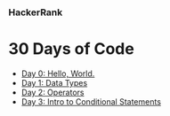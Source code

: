 ### HackerRank

# 30 Days of Code

- [Day 0: Hello, World.](30-Days-of-Code/HackerRank_Day0_Hello-World.java)
- [Day 1: Data Types](30-Days-of-Code/HackerRank_Day1_Data-Types.java)
- [Day 2: Operators](30-Days-of-Code/HackerRank_Day2_Operators.java)
- [Day 3: Intro to Conditional Statements](30-Days-of-Code/HackerRank_Day3_Intro-to-Conditional-Statements.java)

